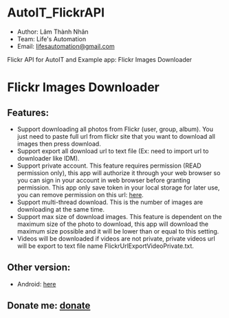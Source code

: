 # AutoIT_FlickrAPI
  - Author: Lâm Thành Nhân
  - Team:   Life's Automation
  - Email:  lifesautomation@gmail.com
  
Flickr API for AutoIT and Example app: Flickr Images Downloader

# Flickr Images Downloader
## Features:
  - Support downloading all photos from Flickr (user, group, album). You just need to paste full url from flickr site that you want to download all images then press download.
  - Support export all download url to text file (Ex: need to import url to downloader like IDM).
  - Support private account. This feature requires permission (READ permission only), this app will authorize it through your web browser so you can sign in your account in web browser before granting permission. This app only save token in your local storage for later use,  you can remove permission on this url: [here](https://www.flickr.com/services/auth/list.gne).
  - Support multi-thread download. This is the number of images are downloading at the same time.
  - Support max size of download images. This feature is dependent on the maximum size of the photo to download, this app will download the maximum size possible and it will be lower than or equal to this setting.
  - Videos will be downloaded if videos are not private, private videos url will be export to text file name FlickrUrlExportVideoPrivate.txt.
  
## Other version:
  - Android: [here](https://play.google.com/store/apps/details?id=com.lifesautomation.flickrimagesdownloader)
  
## Donate me: [donate](https://unghotoi.com/lifesautomation)
